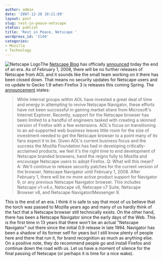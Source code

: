 ```yaml
---
author: admin
date: '2007-12-28 10:21:09'
layout: post
slug: rest-in-peace-netscape
status: publish
title: 'Rest in Peace, Netscape '
wordpress_id: '2149'
categories:
- Mozilla
- Technology
---
```


![Netscape Logo](http://www.arcanology.com/images/netscape_logo.gif)The
[Netscape Blog](http://blog.netscape.com) has officially
[announced](http://blog.netscape.com/2007/12/28/end-of-support-for-netscape-web-browsers/)
today the end of an era. As of February 1, 2008, there will be no
further releases of Netscape from AOL and it sounds like the small team
working on it there has been closed down. That means no security updates
for Netscape users and no update to Gecko 1.9 when Firefox 3 is releases
this coming Spring. The
[announcement](http://blog.netscape.com/2007/12/28/end-of-support-for-netscape-web-browsers/)
states:

> While internal groups within AOL have invested a great deal of time
> and energy in attempting to revive Netscape Navigator, these efforts
> have not been successful in gaining market share from Microsoft's
> Internet Explorer. Recently, support for the Netscape browser has been
> limited to a handful of engineers tasked with creating a skinned
> version of Firefox with a few extensions. AOL's focus on transitioning
> to an ad-supported web business leaves little room for the size of
> investment needed to get the Netscape browser to a point many of its
> fans expect it to be. Given AOL's current business focus and the
> success the Mozilla Foundation has had in developing
> critically-acclaimed products, we feel it's the right time to end
> development of Netscape branded browsers, hand the reigns fully to
> Mozilla and encourage Netscape users to adopt Firefox. Q: What will
> this mean? A: We'll continue to release security patches for the
> current version of the browser, Netscape Navigator until February 1,
> 2008. After February 1, there will be no more active product support
> for Navigator 9, or any previous Netscape Navigator browser. This
> includes Netscape v1-v4.x, Netscape v6, Netscape v7 Suite, Netscape
> Browser v8, and Netscape Navigator/Messenger 9.

This is the end of an era. I think it is safe to say that most of us
believe that the torch was passed to Mozilla years ago and many of us
hardly think of the fact that a Netscape browser still technically
exists. On the other hand, there has been a Netscape Navigator since the
early days of the Web. This is the first time in 13 years that there
won't be an actual "Netscape Navigator" out there since the initial 0.9
release in late 1994. Navigator has been a shadow of its former self for
years but I still know plenty of people here and there that run it, for
brand recognition as much as anything else. On a positive note, they do
recommend people go and install Firefox and continue down the road with
us. Let us have a moment of silence for the final passing of Netscape
(or perhaps it is time for a nice wake).
